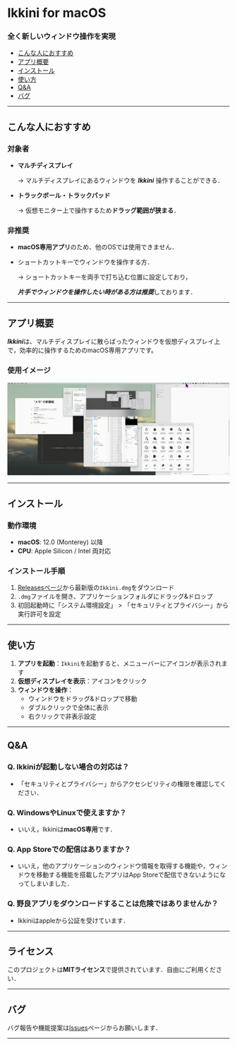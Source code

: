 # Ikkini for macOS  
### 全く新しいウィンドウ操作を実現

- [こんな人におすすめ](#こんな人におすすめ)  
- [アプリ概要](#アプリ概要)  
- [インストール](#インストール)
- [使い方](#使い方)
- [Q&A](#qa)
- [バグ](#バグ)

---

## こんな人におすすめ

### 対象者
- **マルチディスプレイ**

    → マルチディスプレイにあるウィンドウを ***Ikkini*** 操作することができる．

- **トラックボール・トラックパッド**
    
    → 仮想モニター上で操作するため**ドラッグ範囲が狭まる**．

### 非推奨
- **macOS専用アプリ**のため、他のOSでは使用できません．
- ショートカットキーでウィンドウを操作する方．

    → ショートカットキーを両手で打ち込む位置に設定しており，
    
    ***片手でウィンドウを操作したい時がある方は推奨***しております．

---

## アプリ概要

***Ikkini***は、マルチディスプレイに散らばったウィンドウを仮想ディスプレイ上で，効率的に操作するためのmacOS専用アプリです。


### 使用イメージ  
<img src="assets/output.gif" width="1000" />

---

## インストール  

### 動作環境  
- **macOS**: 12.0 (Monterey) 以降  
- **CPU**: Apple Silicon / Intel 両対応  

### インストール手順  
1. [Releasesページ](https://github.com/kinjo-ryura/Ikkini/releases)から最新版の`Ikkini.dmg`をダウンロード  
2. `.dmg`ファイルを開き、アプリケーションフォルダにドラッグ&ドロップ  
3. 初回起動時に「システム環境設定」 > 「セキュリティとプライバシー」から実行許可を設定  

---

## 使い方

1. **アプリを起動**：`Ikkini`を起動すると、メニューバーにアイコンが表示されます  
2. **仮想ディスプレイを表示**：アイコンをクリック
3. **ウィンドウを操作**：
    - ウィンドウをドラッグ&ドロップで移動
    - ダブルクリックで全体に表示
    - 右クリックで非表示設定

---

## Q&A  

### Q. Ikkiniが起動しない場合の対応は？  
- 「セキュリティとプライバシー」からアクセシビリティの権限を確認してください．

### Q. WindowsやLinuxで使えますか？  
- いいえ，Ikkiniは**macOS専用**です．

### Q. App Storeでの配信はありますか？
- いいえ，他のアプリケーションのウィンドウ情報を取得する機能や，ウィンドウを移動する機能を搭載したアプリはApp Storeで配信できないようになってしまいました．

### Q. 野良アプリをダウンロードすることは危険ではありませんか？
- Ikkiniはappleから公証を受けています．

---

## ライセンス  

このプロジェクトは**MITライセンス**で提供されています．自由にご利用ください．

---

## バグ

バグ報告や機能提案は[Issues](https://github.com/kinjo-ryura/Ikkini/issues)ページからお願いします．

---

